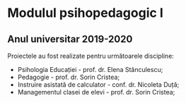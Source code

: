 # Modulul psihopedagogic I 
## Anul universitar 2019-2020

Proiectele au fost realizate pentru următoarele discipline:
* Psihologia Educației - prof. dr. Elena Stănculescu;
* Pedagogie - prof. dr. Sorin Cristea;
* Instruire asistată de calculator - conf. dr. Nicoleta Duță;
* Managementul clasei de elevi - prof. dr. Sorin Cristea;
